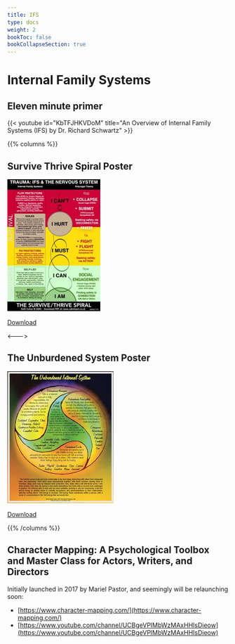 ```yaml
---
title: IFS
type: docs
weight: 2
bookToc: false
bookCollapseSection: true
---
```


# Internal Family Systems

## Eleven minute primer

{{< youtube id="KbTFJHKVDoM" title="An Overview of Internal Family Systems (IFS) by Dr. Richard Schwartz" >}}

{{% columns %}}

## Survive Thrive Spiral Poster

![Survive Thrive Spiral](The-SurviveThrive-Spiral-small-212x300.jpg)

[Download](https://calmheart.co.uk/resources/)

<--->

## The Unburdened System Poster

![The Unburdened System](UnburdenedSystem.png)

[Download](https://www.marielpastor.com/the-unburdened-system)

{{% /columns %}}

## Character Mapping: A Psychological Toolbox and Master Class for Actors, Writers, and Directors

Initially launched in 2017 by Mariel Pastor, and seemingly will be relaunching soon:

- [https://www.character-mapping.com/](https://www.character-mapping.com/)
- [https://www.youtube.com/channel/UCBgeVPlMbWzMAxHHIsDieow](https://www.youtube.com/channel/UCBgeVPlMbWzMAxHHIsDieow)


